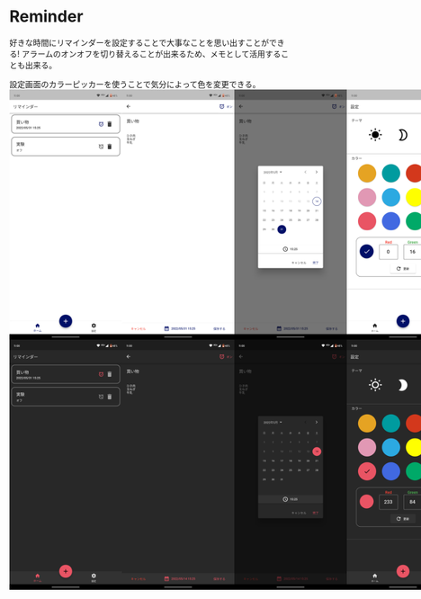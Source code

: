 # Reminder

好きな時間にリマインダーを設定することで大事なことを思い出すことができる!
アラームのオンオフを切り替えることが出来るため、メモとして活用することも出来る。

設定画面のカラーピッカーを使うことで気分によって色を変更できる。
<br>
<dev style="display: flex;">
<img width="200" height="auto" src="./images/home_light.png">
<img width="200" height="auto" src="./images/add_light.png">
<img width="200" height="auto" src="./images/date_picker_light.png">
<img width="200" height="auto" src="./images/setting_light.png">
</dev>
<dev style="display: flex;">
<img width="200" height="auto" src="./images/home_dark.png">
<img width="200" height="auto" src="./images/add_dark.png">
<img width="200" height="auto" src="./images/date_picker_dark.png">
<img width="200" height="auto" src="./images/setting_dark.png">
</dev>
